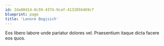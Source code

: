 ```yaml
---
id: 2da80d14-0c59-4374-9caf-4132056469c7
blueprint: page
title: 'Lenore Bogisich'
---
```

Eos libero labore unde pariatur dolores vel. Praesentium itaque dicta facere eos quos.